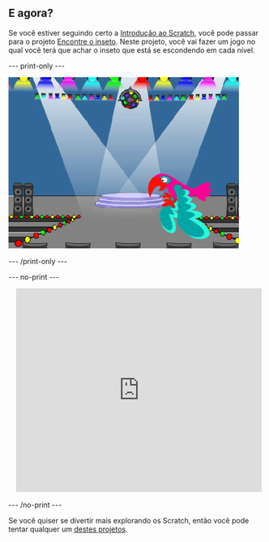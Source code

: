 ## E agora?

Se você estiver seguindo certo a [Introdução ao Scratch](https://projects.raspberrypi.org/en/pathways/scratch-intro), você pode passar para o projeto [Encontre o inseto](https://projects.raspberrypi.org/en/projects/find-the-bug). Neste projeto, você vai fazer um jogo no qual você terá que achar o inseto que está se escondendo em cada nível.

--- print-only ---

![O projeto "Encontre o Inseto".](images/find-the-bug.png)

--- /print-only ---

--- no-print ---

<div class="scratch-preview" style="margin-left: 15px;">
  <iframe allowtransparency="true" width="485" height="402" src="https://scratch.mit.edu/projects/embed/486719939/?autostart=false" frameborder="0"></iframe>
</div>

--- /no-print ---

Se você quiser se divertir mais explorando os Scratch, então você pode tentar qualquer um [destes projetos](https://projects.raspberrypi.org/en/projects?software%5B%5D=scratch&curriculum%5B%5D=%201).
